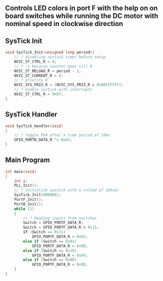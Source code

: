 ## Controls LED colors in port F with the help on on board switches while running the DC motor with nominal speed in clockwise direction

## SysTick Init

```c
void SysTick_Init(unsigned long period){
    // ? disabling systick timer before setup
    NVIC_ST_CTRL_R = 0;
    // ? -1 because counter goes till 0
    NVIC_ST_RELOAD_R = period - 1;
    NVIC_ST_CURRENT_R = 0;
    // ? priority 0
    NVIC_SYS_PRI3_R = (NVIC_SYS_PRI3_R & 0x00FFFFFF);
    // ? enable systick with interrupts
    NVIC_ST_CTRL_R = 0x07;
}
```

## SysTick Handler

```c
void SysTick_Handler(void)
{
    // ? toggle Pb4 after a time period of 10ms
    GPIO_PORTB_DATA_R ^= 0x01;
}
```

## Main Program

```c
int main(void)
{
    int i;
    PLL_Init();
    // ? Initialize systick with a reload of 10msec
    SysTick_Init(800000);
    PortF_Init();
    PortB_Init();
    while (1)
    {
        // ? Reading inputs from switches
        Switch = GPIO_PORTF_DATA_R;
        Switch = GPIO_PORTF_DATA_R & 0x11;
        if (Switch == 0x11)
            GPIO_PORTF_DATA_R = 0x02;
        else if (Switch == 0x01)
            GPIO_PORTF_DATA_R = 0x08;
        else if (Switch == 0x10)
            GPIO_PORTF_DATA_R = 0x04;
        else if (Switch == 0x00)
            GPIO_PORTF_DATA_R = 0x0E;
    }
}

```
